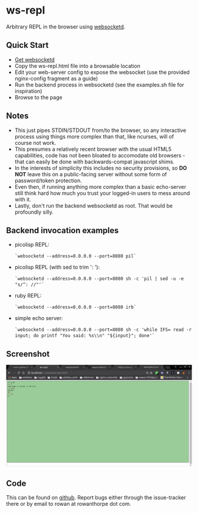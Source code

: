 ws-repl
=======

Arbitrary REPL in the browser using [websocketd](https://github.com/joewalnes/websocketd).

Quick Start
-----------

* [Get websocketd](https://github.com/joewalnes/websocketd/wiki/Download-and-install)
* Copy the ws-repl.html file into a browsable location
* Edit your web-server config to expose the websocket (use the provided nginx-config fragment as a guide)
* Run the backend process in websocketd (see the examples.sh file for inspiration)
* Browse to the page

Notes
-----

* This just pipes STDIN/STDOUT from/to the browser, so any interactive process using things more complex than that, like ncurses,
  will of course not work.
* This presumes a relatively recent browser with the usual HTML5 capabilities, code has not been bloated to accomodate old
  browsers - that can easily be done with backwards-compat javascript shims.
* In the interests of simplicity this includes no security provisions, so **DO NOT** leave this on a public-facing server
  without some form of password/token protection.
* Even then, if running anything more complex than a basic echo-server still think hard how much you trust your logged-in users
  to mess around with it.
* Lastly, don't run the backend websocketd as root. That would be profoundly silly.

Backend invocation examples
---------------------------

* picolisp REPL:

      `websocketd --address=0.0.0.0 --port=8080 pil`

* picolisp REPL (with sed to trim ': '):

      `websocketd --address=0.0.0.0 --port=8080 sh -c 'pil | sed -u -e "s/^: //"'`

* ruby REPL:

      `websocketd --address=0.0.0.0 --port=8080 irb`

* simple echo server:

      `websocketd --address=0.0.0.0 --port=8080 sh -c 'while IFS= read -r input; do printf "You said: %s\\n" "${input}"; done'`

Screenshot
----------

![ws-repl screenshot](./ws-repl-screenshot.png)

Code
----

This can be found on [github](https://github.com/rowanthorpe/ws-repl). Report bugs either through the issue-tracker there or by
email to rowan at rowanthorpe dot com.
